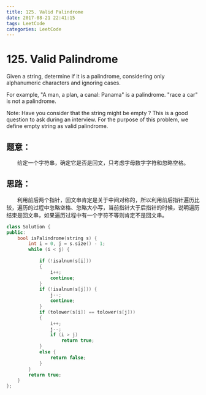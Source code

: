```yaml
---
title: 125. Valid Palindrome
date: 2017-08-21 22:41:15
tags: LeetCode
categories: LeetCode
---
```


# 125. Valid Palindrome

Given a string, determine if it is a palindrome, considering only alphanumeric characters and ignoring cases.

For example,
"A man, a plan, a canal: Panama" is a palindrome.
"race a car" is not a palindrome.

Note:
Have you consider that the string might be empty ? This is a good question to ask during an interview.
For the purpose of this problem, we define empty string as valid palindrome.
<!--more-->

## 题意：

　　给定一个字符串，确定它是否是回文，只考虑字母数字字符和忽略空格。

## 思路：

　　利用前后两个指针，回文串肯定是关于中间对称的，所以利用前后指针遍历比较，遍历的过程中忽略空格、忽略大小写，当前指针大于后指针的时候，说明遍历结束是回文串，如果遍历过程中有一个字符不等则肯定不是回文串。

```c++
class Solution {
public:
    bool isPalindrome(string s) {
        int i = 0, j = s.size() - 1;
    	while (i < j) {
    	
    		if (!isalnum(s[i]))
    		{
    			i++;
    			continue;
    		}
    		if (!isalnum(s[j])) {
    			j--;
    			continue;
    		}
    		if (tolower(s[i]) == tolower(s[j]))
    		{
    			i++;
    			j--;
    			if (i > j)
    		    	return true;
    		}
    		else {
    			return false;
    		}
    	}
    	return true;
    }
};
```

